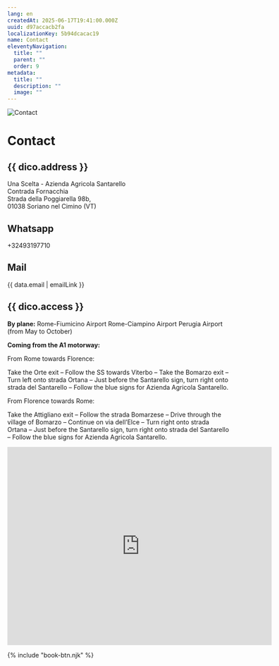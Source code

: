 ```yaml
---
lang: en
createdAt: 2025-06-17T19:41:00.000Z
uuid: d97accacb2fa
localizationKey: 5b94dcacac19
name: Contact
eleventyNavigation:
  title: ""
  parent: ""
  order: 9
metadata:
  title: ""
  description: ""
  image: ""
---
```


![Contact](/_images/Eric-et-Karima-ombre.webp)

# Contact

## {{ dico.address }}

Una Scelta - Azienda Agricola Santarello  
Contrada Fornacchia  
Strada della Poggiarella 98b,  
01038 Soriano nel Cimino (VT)

## Whatsapp

+32493197710

## Mail

{{ data.email | emailLink }}

## {{ dico.access }}

**By plane:**
Rome-Fiumicino Airport
Rome-Ciampino Airport
Perugia Airport (from May to October)

**Coming from the A1 motorway:**

From Rome towards Florence:

Take the Orte exit – Follow the SS towards Viterbo – Take the Bomarzo exit – Turn left onto strada Ortana – Just before the Santarello sign, turn right onto strada del Santarello – Follow the blue signs for Azienda Agricola Santarello.

From Florence towards Rome:

Take the Attigliano exit – Follow the strada Bomarzese – Drive through the village of Bomarzo – Continue on via dell’Elce – Turn right onto strada Ortana – Just before the Santarello sign, turn right onto strada del Santarello – Follow the blue signs for Azienda Agricola Santarello.

<p>
  <iframe src="https://www.google.com/maps/embed?pb=!1m18!1m12!1m3!1d1581254.1125289383!2d12.210320036403628!3d42.48155266934161!2m3!1f0!2f0!3f0!3m2!1i1024!2i768!4f13.1!3m3!1m2!1s0x132f29a57bdd2061%3A0xb5dccfdc37fed7c0!2sUna%20Scelta%20(Az.Agr.Santarello)!5e0!3m2!1sen!2sbe!4v1750453240340!5m2!1sen!2sbe" width="600" height="450" style="border:0;" allowfullscreen="" loading="lazy" referrerpolicy="no-referrer-when-downgrade"></iframe>
</p>

{% include "book-btn.njk" %}
